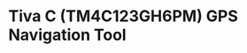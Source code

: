 # Tiva C (TM4C123GH6PM) GPS Navigation Tool
<!-- ## Introduction
### This is the introduction -->

<!-- ## Sub -->
